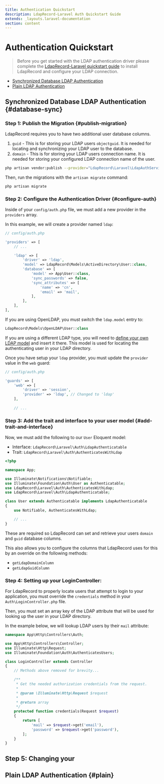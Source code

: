 ```yaml
---
title: Authentication Quickstart
description: LdapRecord-Laravel Auth Quickstart Guide
extends: _layouts.laravel-documentation
section: content
---
```


# Authentication Quickstart

> Before you get started with the LDAP authentication driver please complete
> the [LdapRecord-Laravel quickstart guide](/docs/laravel/quickstart) to
> install LdapRecord and configure your LDAP connection.

- [Synchronized Database LDAP Authentication](#database-sync)
- [Plain LDAP Authentication](#plain)

## Synchronized Database LDAP Authentication {#database-sync}

### Step 1: Publish the Migration {#publish-migration}

LdapRecord requires you to have two additional user database columns.

1. `guid` - This is for storing your LDAP users `objectguid`. It is needed for
   locating and synchronizing your LDAP user to the database.
2. `domain` - This is for storing your LDAP users connection name. It is needed for
   storing your configured LDAP connection name of the user.

```bash
php artisan vendor:publish --provider="LdapRecord\Laravel\LdapAuthServiceProvider"
```

Then, run the migrations with the `artisan migrate` command:

```bash
php artisan migrate
```

### Step 2: Configure the Authentication Driver {#configure-auth}

Inside of your `config/auth.php` file, we must add a new provider in the `providers` array.

In this example, we will create a provider named `ldap`:

```php
// config/auth.php

'providers' => [
    // ...

    'ldap' => [
        'driver' => 'ldap',
        'model' => LdapRecord\Models\ActiveDirectory\User::class,
        'database' => [
            'model' => App\User::class,
            'sync_passwords' => false,
            'sync_attributes' => [
                'name' => 'cn',
                'email' => 'mail',
            ],
        ],
    ],
],
```

If you are using OpenLDAP, you must switch the `ldap.model` entry to:

```php
LdapRecord\Models\OpenLDAP\User::class
```

If you are using a different LDAP type, you will need to [define your own LDAP model](/docs/models/#defining-models)
and insert it there. This model is used for locating the authenticating user in your LDAP directory.

Once you have setup your `ldap` provider, you must update the `provider` value in the `web` guard:

```php
// config/auth.php

'guards' => [
    'web' => [
        'driver' => 'session',
        'provider' => 'ldap', // Changed to 'ldap'
    ],
    
    // ...
```

### Step 3: Add the trait and interface to your user model {#add-trait-and-interface}

Now, we must add the following to our `User` Eloquent model:

- Interface: `LdapRecord\Laravel\Auth\LdapAuthenticatable`
- Trait: `LdapRecord\Laravel\Auth\AuthenticatesWithLdap`

```php
<?php

namespace App;

use Illuminate\Notifications\Notifiable;
use Illuminate\Foundation\Auth\User as Authenticatable;
use LdapRecord\Laravel\Auth\AuthenticatesWithLdap;
use LdapRecord\Laravel\Auth\LdapAuthenticatable;

class User extends Authenticatable implements LdapAuthenticatable
{
    use Notifiable, AuthenticatesWithLdap;

    // ...
}
```

These are required so LdapRecord can set and retrieve your users `domain` and `guid` database columns.

This also allows you to configure the columns that LdapRecord uses for this by an override on the following methods:

- `getLdapDomainColumn`
- `getLdapGuidColumn`

### Step 4: Setting up your LoginController:

For LdapRecord to properly locate users that attempt to login to your application, you must
override the `credentials` method in your `Auth\LoginController.php` file.
 
Then, you must set an array key of the LDAP attribute that will be used for looking up the user
in your LDAP directory.

In the example below, we will lookup LDAP users by their `mail` attribute:

```php
namespace App\Http\Controllers\Auth;

use App\Http\Controllers\Controller;
use Illuminate\Http\Request;
use Illuminate\Foundation\Auth\AuthenticatesUsers;

class LoginController extends Controller
{
    // Methods above removed for brevity...

    /**
     * Get the needed authorization credentials from the request.
     *
     * @param \Illuminate\Http\Request $request
     *
     * @return array
     */
    protected function credentials(Request $request)
    {
        return [
            'mail' => $request->get('email'),
            'password' => $request->get('password'),
        ];
    }
}
```

## Step 5: Changing your 

## Plain LDAP Authentication {#plain}

